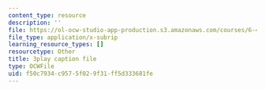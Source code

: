 ```yaml
---
content_type: resource
description: ''
file: https://ol-ocw-studio-app-production.s3.amazonaws.com/courses/6-451-principles-of-digital-communication-ii-spring-2005/f50c7934c9575f029f31ff5d333681fe_Nnj9lHePqKM.vtt
file_type: application/x-subrip
learning_resource_types: []
resourcetype: Other
title: 3play caption file
type: OCWFile
uid: f50c7934-c957-5f02-9f31-ff5d333681fe
---
```


